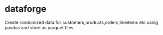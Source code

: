 # dataforge
Create randomized data for customers,products,orders,lineitems etc using pandas and store as parquet files.
